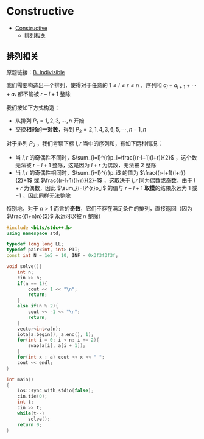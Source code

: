 # Constructive

- [Constructive](#constructive)
  - [排列相关](#排列相关)


## 排列相关

原题链接：[B. Indivisible](https://codeforces.com/problemset/problem/1818/B)

我们需要构造出一个排列，使得对于任意的 $1\le l\le r\le n$ ，序列和 $a_l+a_{l+1}+\cdots + a_r$ 都不能被 $r-l+1$ 整除

我们按如下方式构造：

* 从排列 $P_1=1,2,3,\cdots, n$ 开始
* 交换**相邻**的**一对数**，得到 $P_2=2,1,4,3,6,5,\cdots, n-1,n$

对于排列 $P_2$ ，我们考察下标 $l,r$ 当中的序列和，有如下两种情况：

* 当 $l,r$ 的奇偶性不同时，$\sum_{i=l}^{r}p_i=\frac{(r-l+1)(l+r)}{2}$ ，这个数无法被 $r-l+1$ 整除，这是因为 $l+r$ 为偶数，无法被 $2$ 整除
* 当 $l,r$ 的奇偶性相同时，$\sum_{i=l}^{r}p_i$ 的值为 $\frac{(r-l+1)(l+r)}{2}+1$ 或 $\frac{(r-l+1)(l+r)}{2}-1$ ，这取决于 $l,r$ 同为偶数或奇数。由于 $l+r$ 为偶数，因此 $\sum_{i=l}^{r}p_i$ 的值与 $r-l+1$ **取模**的结果永远为 $1$ 或 $-1$ ，因此同样无法整除

特别地，对于 $n\gt 1$ 而言的**奇数**，它们不存在满足条件的排列，直接返回（因为 $\frac{(1+n)n}{2}$ 永远可以被 $n$ 整除）

```cpp
#include <bits/stdc++.h>
using namespace std;

typedef long long LL;
typedef pair<int, int> PII;
const int N = 1e5 + 10, INF = 0x3f3f3f3f;

void solve(){
	int n;
	cin >> n;
	if(n == 1){
		cout << 1 << "\n";
		return;
	}
	else if(n % 2){
		cout << -1 << "\n";
		return;
	}
	vector<int>a(n);
	iota(a.begin(), a.end(), 1);
	for(int i = 0; i < n; i += 2){
		swap(a[i], a[i + 1]);
	}
	for(int x : a) cout << x << " ";
	cout << endl;
}

int main()
{
	ios::sync_with_stdio(false);
	cin.tie(0);
	int t;
	cin >> t;
	while(t--)
    	solve();
    return 0;
}
```